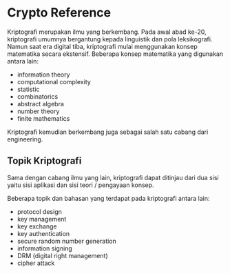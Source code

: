 # Crypto Reference

Kriptografi merupakan ilmu yang berkembang. Pada awal abad ke-20, kriptografi umumnya bergantung kepada linguistik dan pola leksikografi. Namun saat era digital tiba, kriptografi mulai menggunakan konsep matematika secara ekstensif. Beberapa konsep matematika yang digunakan antara lain:

- information theory
- computational complexity
- statistic
- combinatorics
- abstract algebra
- number theory
- finite mathematics

Kriptografi kemudian berkembang juga sebagai salah satu cabang dari engineering.

## Topik Kriptografi

Sama dengan cabang ilmu yang lain, kriptografi dapat ditinjau dari dua sisi yaitu sisi aplikasi dan sisi teori / pengayaan konsep.

Beberapa topik dan bahasan yang terdapat pada kriptografi antara lain:

- protocol design
- key management
- key exchange
- key authentication
- secure random number generation
- information signing
- DRM (digital right management)
- cipher attack
